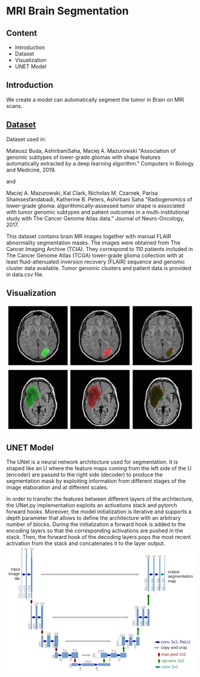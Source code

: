 # MRI Brain Segmentation

## Content
- Introduction
- Dataset
- Visualization
- UNET Model

## Introduction
We create a model can automatically segment the tumor in Brain on MRI scans.

## [Dataset](https://www.kaggle.com/datasets/mateuszbuda/lgg-mri-segmentation)
Dataset used in:

Mateusz Buda, AshirbaniSaha, Maciej A. Mazurowski "Association of genomic subtypes of lower-grade gliomas with shape features automatically extracted by a deep learning algorithm." Computers in Biology and Medicine, 2019.

and

Maciej A. Mazurowski, Kal Clark, Nicholas M. Czarnek, Parisa Shamsesfandabadi, Katherine B. Peters, Ashirbani Saha "Radiogenomics of lower-grade glioma: algorithmically-assessed tumor shape is associated with tumor genomic subtypes and patient outcomes in a multi-institutional study with The Cancer Genome Atlas data." Journal of Neuro-Oncology, 2017.

This dataset contains brain MR images together with manual FLAIR abnormality segmentation masks.
The images were obtained from The Cancer Imaging Archive (TCIA).
They correspond to 110 patients included in The Cancer Genome Atlas (TCGA) lower-grade glioma collection with at least fluid-attenuated inversion recovery (FLAIR) sequence and genomic cluster data available.
Tumor genomic clusters and patient data is provided in data.csv file.

## Visualization
![sample](images/examples.png)

## UNET Model
The UNet is a neural network architecture used for segmentation. It is shaped like an U where the feature maps coming from the left side of the U (encoder) are passed to the right side (decoder) to produce the segmentation mask by exploiting information from different stages of the image elaboration and at different scales.

In order to transfer the features between different layers of the architecture, the UNet.py implementation exploits an activations stack and pytorch forward hooks. Moreover, the model initialization is iterative and supports a depth parameter that allows to define the architecture with an arbitrary number of blocks. During the initialization a forward hook is added to the encoding layers so that the corresponding activations are pushed in the stack. Then, the forward hook of the decoding layers pops the most recent activation from the stack and concatenates it to the layer output.
![sample](images/u-net-architecture.png)

